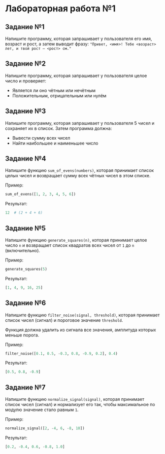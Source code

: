 # Лабораторная работа №1

## Задание №1

Напишите программу, которая запрашивает у пользователя его имя, возраст и рост, а затем выводит фразу: `"Привет, <имя>! Тебе <возраст> лет, и твой рост — <рост> см."`

## Задание №2

Напишите программу, которая запрашивает у пользователя целое число и проверяет:

- Является ли оно чётным или нечётным
- Положительным, отрицательным или нулём

## Задание №3

Напишите программу, которая запрашивает у пользователя 5 чисел и сохраняет их в список. Затем программа должна:

- Вывести сумму всех чисел
- Найти наибольшее и наименьшее число

## Задание №4

Напишите функцию `sum_of_evens(numbers)`, которая принимает список целых чисел и возвращает сумму всех чётных чисел в этом списке.

Пример:

```python
sum_of_evens([1, 2, 3, 4, 5, 6])
```

Результат:

```python
12  # (2 + 4 + 6)
```

## Задание №5

Напишите функцию `generate_squares(n)`, которая принимает целое число `n` и возвращает список квадратов всех чисел от `1` до `n` (включительно).

Пример:

```python
generate_squares(5)
```

Результат:

```python
[1, 4, 9, 16, 25]
```

## Задание №6

Напишите функцию `filter_noise(signal, threshold)`, которая принимает список чисел (сигнал) и пороговое значение `threshold`.

Функция должна удалить из сигнала все значения, амплитуда которых меньше порога.

Пример:

```python
filter_noise([0.1, 0.5, -0.3, 0.8, -0.9, 0.2], 0.4)
```

Результат:

```python
[0.5, 0.8, -0.9]
```

## Задание №7

Напишите функцию `normalize_signal(signal)`, которая принимает список чисел (сигнал) и нормализует его так, чтобы максимальное по модулю значение стало равным `1`.

Пример:

```python
normalize_signal([2, -4, 6, -8, 10])
```

Результат:

```python
[0.2, -0.4, 0.6, -0.8, 1.0]
```